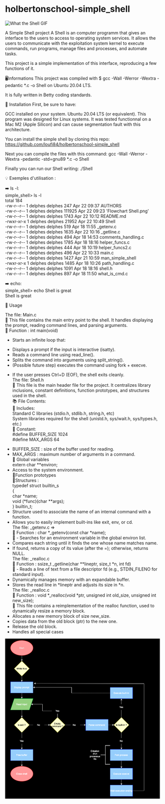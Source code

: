 # holbertonschool-simple_shell
<img align="center" alt="What the Shell GIF" width="1000" src="https://media2.giphy.com/media/v1.Y2lkPTc5MGI3NjExNG5wNHRhc3ZvandqbzdoaWpmYzRndGQwcW4zZWw5YndjOXlpb3E1ZSZlcD12MV9pbnRlcm5hbF9naWZfYnlfaWQmY3Q9Zw/jlcqOX60nkPvzAfkZM/giphy.gif">
 
 A Simple Shell project
A Shell is an computer programm that gives an interface to the users to access to operating system services. It allows the users to communicate with the exploitation system kernel to execute commands, run programs, manage files and processes, and automate tasks.

This project is a simple implementation of this interface, reproducing a few functions of it.

🖥️Informations
This project was compiled with $ gcc -Wall -Werror -Wextra -pedantic *.c -o Shell on Ubuntu 20.04 LTS.

It is fully written in Betty coding standards.

🚀 Installation
First, be sure to have:

GCC installed on your system.
Ubuntu 20.04 LTS (or equivalent).
This program was designed for Linux systems. It was tested functionnal on a Mac M2 (Apple Silicon) and can cause segmentation fault with this architecture.

You can install the simple shell by cloning this repo: https://github.com/loufi84/holbertonschool-simple_shell

Next you can compile the files with this command: gcc -Wall -Werror -Wextra -pedantic -std=gnu89 *.c -o Shell

Finally you can run our Shell writing: ./Shell

💡 Exemples d'utilisation :

➡️ ls -l: <br>
simple_shell> ls -l <br>
total 184 <br>
-rw-r--r-- 1 delphes delphes    247 Apr 22 09:37  AUTHORS <br>
-rw-r--r-- 1 delphes delphes 111925 Apr 22 09:23 'Flowchart Shell.png' <br>
-rw-r--r-- 1 delphes delphes   1743 Apr 22 10:12  README.md <br>
-rwxr-xr-x 1 delphes delphes  21952 Apr 22 10:49  Shell <br>
-rw-r--r-- 1 delphes delphes    519 Apr 18 11:55  _getenv.c <br>
-rw-r--r-- 1 delphes delphes   1635 Apr 22 10:16  _getline.c <br>
-rw-r--r-- 1 delphes delphes    494 Apr 18 14:53  comments_handling.c <br>
-rw-r--r-- 1 delphes delphes   1785 Apr 18 18:16  helper_funcs.c <br>
-rw-r--r-- 1 delphes delphes    444 Apr 18 10:19  helper_funcs2.c <br>
-rw-r--r-- 1 delphes delphes    496 Apr 22 10:33  main.c <br>
-rw-r--r-- 1 delphes delphes   1427 Apr 21 10:59  man_simple_shell <br>
-rwxr-xr-x 1 delphes delphes   1485 Apr 18 10:26  path_handling.c <br>
-rw-r--r-- 1 delphes delphes   1091 Apr 18 18:16  shell.h <br>
-rw-r--r-- 1 delphes delphes    897 Apr 18 11:50  what_is_cmd.c <br>

➡️  echo: <br>
simple_shell> echo Shell is great <br>
Shell is great <br>

📖 Usage

The file: Main.c <br> 
📄 This file contains the main entry point to the shell. It handles displaying the prompt, reading command lines, and parsing arguments. <br>
🔧 Function : int main(void) <br>
* Starts an infinite loop that: <br>
- Displays a prompt if the input is interactive (isatty). <br>
- Reads a command line using read_line(). <br>
- Splits the command into arguments using split_string(). <br>
- (Possible future step) executes the command using fork + execve. <br>
* If the user presses Ctrl+D (EOF), the shell exits cleanly. <br>
The file: Shell.h <br>
📄 This file is the main header file for the project. It centralizes library inclusions, constant definitions, function prototypes, and structures used in the shell. <br>
📚 File Contents: <br>
🔹 Includes: <br>
Standard C libraries (stdio.h, stdlib.h, string.h, etc) <br>
System libraries required for the shell (unistd.h, sys/wait.h, sys/types.h, etc.) <br>
🔹 Constant: <br>
#define BUFFER_SIZE 1024 <br>
#define MAX_ARGS 64 <br>
- BUFFER_SIZE : size of the buffer used for reading. <br>
- MAX_ARGS : maximum number of arguments in a command. <br>
🔹 Global variables <br>
extern char **environ; <br>
- Access to the system environment. <br>
🔹Function prototypes <br>
🔹Structures : <br>
typedef struct builtin_s <br>
{ <br>
	char *name; <br>
	void (*func)(char **args); <br>
} builtin_t; <br>
- Structure used to associate the name of an internal command with a function. <br>
- Allows you to easily implement built-ins like exit, env, or cd. <br>
The file: _getenv.c => <br>
🔧 Function : char *_getenv(const char *name); <br>
📄 - Searches for an environment variable in the global environ list. <br>
- Compares each string until it finds the one whose name matches name. <br>
- If found, returns a copy of its value (after the =); otherwise, returns NULL. <br>
The file: _realloc.c <br>
🔧 Function : ssize_t _getline(char **lineptr, size_t *n, int fd) <br>
📄 - Reads a line of text from a file descriptor fd (e.g., STDIN_FILENO for standard input). <br>
- Dynamically manages memory with an expandable buffer. <br>
- Stores the read line in *lineptr and adjusts its size in *n. <br>
The file: _realloc.c <br>
🔧 Function : void *_realloc(void *ptr, unsigned int old_size, unsigned int new_size); <br>
📄 This file contains a reimplementation of the realloc function, used to dynamically resize a memory block. <br>
- Allocates a new memory block of size new_size. <br>
- Copies data from the old block (ptr) to the new one. <br>
- Release the old block. <br>
- Handles all special cases <br>



![Flowchart](https://github.com/loufi84/holbertonschool-simple_shell/blob/Features/Simple%20Shell%20flowchart.png)
